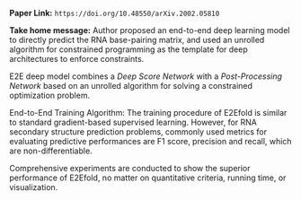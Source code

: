 **Paper Link:** `https://doi.org/10.48550/arXiv.2002.05810`

**Take home message:** 
Author proposed an end-to-end deep learning model to directly predict the RNA base-pairing matrix, and used an unrolled algorithm for constrained programming as the template for deep architectures to enforce constraints.

E2E deep model combines a *Deep Score Network* with a *Post-Processing Network* based on an unrolled algorithm for solving a constrained optimization problem.

End-to-End Training Algorithm: The training procedure of E2Efold is similar to standard gradient-based supervised learning. However, for RNA secondary structure prediction problems, commonly used metrics for evaluating predictive performances are F1 score, precision and recall, which are non-differentiable.

Comprehensive experiments are conducted to show the superior performance of E2Efold, no matter on quantitative criteria, running time, or visualization.